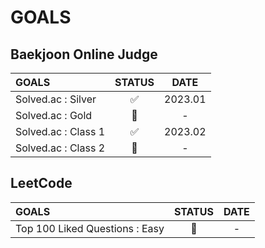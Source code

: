 # GOALS

## Baekjoon Online Judge

| GOALS   | STATUS |  DATE   |
| :------ | :----: | :-----: |
| Solved.ac : Silver  |   ✅   | 2023.01 |
| Solved.ac : Gold    |   🚀   |    -    |
| Solved.ac : Class 1 |   ✅   | 2023.02 |
| Solved.ac : Class 2 |   🚀   |    -    |


## LeetCode

| GOALS                          | STATUS | DATE |
| :----------------------------- | :----: | :--: |
| Top 100 Liked Questions : Easy |   🚀   |  -   |
